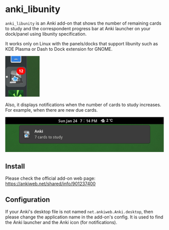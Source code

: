 # anki_libunity
`anki_libunity` is an Anki add-on that shows the number of remaining cards to study and the correspondent progress bar at Anki launcher on your dock/panel using libunity specification.

It works only on Linux with the panels/docks that support libunity such as KDE Plasma or Dash to Dock extension for GNOME.

![](screenshot_launcher.png)

Also, it displays notifications when the number of cards to study increases. For example, when there are new due cards.

![](screenshot_notification.png)

## Install
Please check the official add-on web page: https://ankiweb.net/shared/info/901237400

## Configuration
If your Anki's desktop file is not named `net.ankiweb.Anki.desktop`, then please change the application name in the add-on's config. It is used to find the Anki launcher and the Anki icon (for notifications).